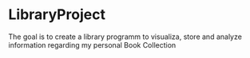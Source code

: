 # LibraryProject
The goal is to create a library programm to visualiza, store and analyze information regarding my personal Book Collection
